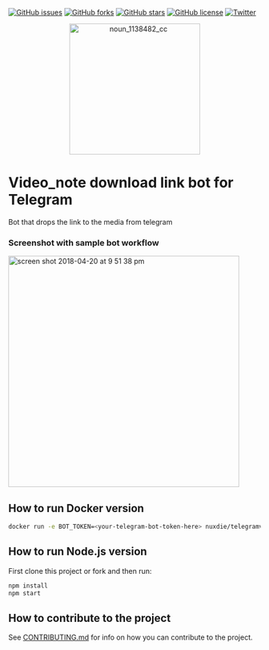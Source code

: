 [![GitHub issues](https://img.shields.io/github/issues/nuxdie/telegramvideogetbot.svg)](https://github.com/nuxdie/telegramvideogetbot/issues)
[![GitHub forks](https://img.shields.io/github/forks/nuxdie/telegramvideogetbot.svg)](https://github.com/nuxdie/telegramvideogetbot/network)
[![GitHub stars](https://img.shields.io/github/stars/nuxdie/telegramvideogetbot.svg)](https://github.com/nuxdie/telegramvideogetbot/stargazers)
[![GitHub license](https://img.shields.io/github/license/nuxdie/telegramvideogetbot.svg)](https://github.com/nuxdie/telegramvideogetbot/blob/master/LICENSE)
[![Twitter](https://img.shields.io/twitter/url/https/github.com/nuxdie/telegramvideogetbot.svg?style=social)](https://twitter.com/intent/tweet?text=Wow:&url=https%3A%2F%2Fgithub.com%2Fnuxdie%2Ftelegramvideogetbot)

<p align="center"><img width="261" alt="noun_1138482_cc" src="https://user-images.githubusercontent.com/3918844/39073793-4f72a4a8-44ef-11e8-8b7e-f9c14dd45542.png"></p>

# Video_note download link bot for Telegram
Bot that drops the link to the media from telegram

### Screenshot with sample bot workflow
<img width="461" alt="screen shot 2018-04-20 at 9 51 38 pm" src="https://user-images.githubusercontent.com/3918844/39071440-626f77d2-44e7-11e8-8f5e-76f585e0bcf8.png">

## How to run Docker version
```bash
docker run -e BOT_TOKEN=<your-telegram-bot-token-here> nuxdie/telegramvideogetbot:latest
```

## How to run Node.js version
First clone this project or fork and then run:
```bash
npm install
npm start
```

## How to contribute to the project
See [CONTRIBUTING.md](CONTRIBUTING.md) for info on how you can contribute
to the project.
